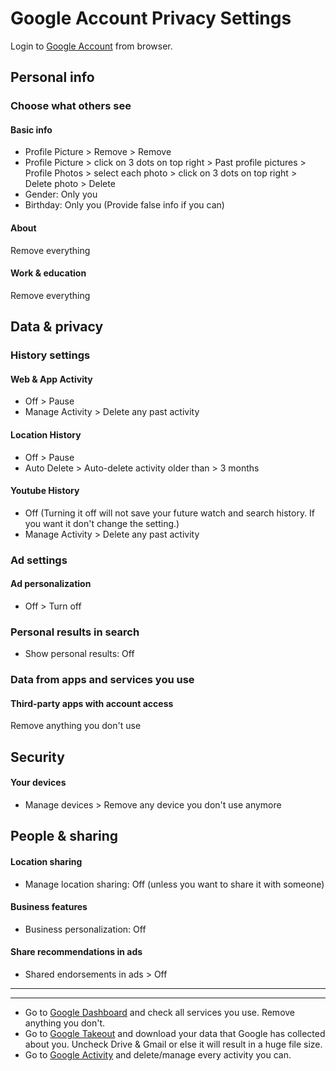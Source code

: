 # Google Account Privacy Settings

Login to [Google Account](https://myaccount.google.com) from browser.



## Personal info

### Choose what others see

#### Basic info
- Profile Picture > Remove > Remove
- Profile Picture > click on 3 dots on top right > Past profile pictures > Profile Photos > select each photo > click on 3 dots on top right > Delete photo > Delete
- Gender: Only you
- Birthday: Only you (Provide false info if you can)

#### About
Remove everything

#### Work & education
Remove everything



## Data & privacy


### History settings

#### Web & App Activity
- Off > Pause
- Manage Activity > Delete any past activity

#### Location History
- Off > Pause
- Auto Delete > Auto-delete activity older than > 3 months

#### Youtube History
- Off (Turning it off will not save your future watch and search history. If you want it don't change the setting.)
- Manage Activity > Delete any past activity


### Ad settings

#### Ad personalization
- Off > Turn off


### Personal results in search
- Show personal results: Off


### Data from apps and services you use

#### Third-party apps with account access
Remove anything you don't use



## Security

#### Your devices
- Manage devices > Remove any device you don't use anymore



## People & sharing

#### Location sharing
- Manage location sharing: Off (unless you want to share it with someone)

#### Business features
- Business personalization: Off

#### Share recommendations in ads
- Shared endorsements in ads > Off



---
---



- Go to [Google Dashboard](https://myaccount.google.com/dashboard) and check all services you use. Remove anything you don't.
- Go to [Google Takeout](https://takeout.google.com/?continue=https://myaccount.google.com/dashboard&hl=en) and download your data that Google has collected about you. Uncheck Drive & Gmail or else it will result in a huge file size.
- Go to [Google Activity](https://myactivity.google.com/more-activity?continue=https%3A%2F%2Fmyactivity.google.com%2Fmyactivity) and delete/manage every activity you can.
